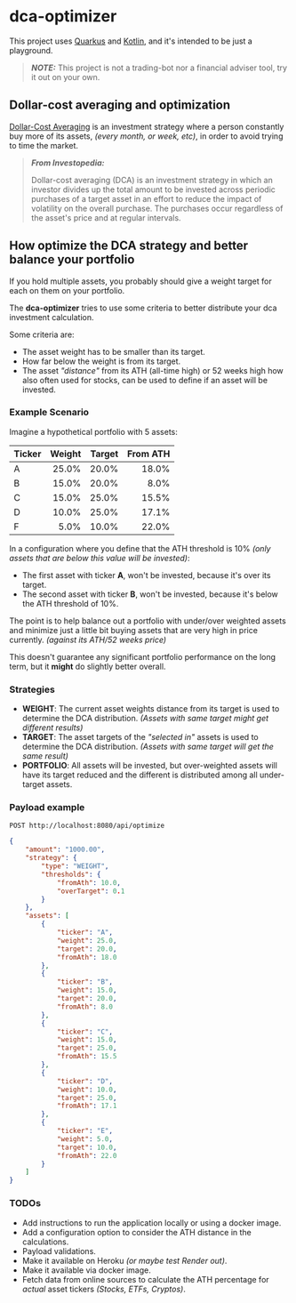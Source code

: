 # dca-optimizer

This project uses [Quarkus](https://quarkus.io) and [Kotlin](https://kotlinlang.org), and it's intended to be just a playground.

> **_NOTE:_**  This project is not a trading-bot nor a financial adviser tool, try it out on your own.

## Dollar-cost averaging and optimization

[Dollar-Cost Averaging](https://www.investopedia.com/terms/d/dollarcostaveraging.asp#toc-what-is-dollar-cost-averaging-dca) is an investment strategy where a person constantly buy more of its assets, _(every month, or week, etc)_, in order to avoid trying to time the market.

> **_From Investopedia:_**
>
> Dollar-cost averaging (DCA) is an investment strategy in which an investor divides up the total amount to be invested across periodic purchases of a target asset in an effort to reduce the impact of volatility on the overall purchase.
The purchases occur regardless of the asset's price and at regular intervals.  

## How optimize the DCA strategy and better balance your portfolio

If you hold multiple assets, you probably should give a weight target for each on them on your portfolio.

The **dca-optimizer** tries to use some criteria to better distribute your dca investment calculation.

Some criteria are:

- The asset weight has to be smaller than its target.
- How far below the weight is from its target.
- The asset _"distance"_ from its ATH (all-time high) or 52 weeks high how also often used for stocks, can be used to define if an asset will be invested.

### Example Scenario

Imagine a hypothetical portfolio with 5 assets:

| Ticker | Weight | Target | From ATH |
|:-------|-------:|-------:|---------:|
| A      |  25.0% |  20.0% |    18.0% |
| B      |  15.0% |  20.0% |     8.0% |
| C      |  15.0% |  25.0% |    15.5% |
| D      |  10.0% |  25.0% |    17.1% |
| F      |   5.0% |  10.0% |    22.0% |

In a configuration where you define that the ATH threshold is 10% _(only assets that are below this value will be invested)_:

- The first asset with ticker **A**, won't be invested, because it's over its target.
- The second asset with ticker **B**, won't be invested, because it's below the ATH threshold of 10%.

The point is to help balance out a portfolio with under/over weighted assets and minimize just a little bit buying assets that are very high in price currently. _(against its ATH/52 weeks price)_

This doesn't guarantee any significant portfolio performance on the long term, but it **might** do slightly better overall.

### Strategies

- **WEIGHT**: The current asset weights distance from its target is used to determine the DCA distribution. _(Assets with same target might get different results)_
- **TARGET**: The asset targets of the _"selected in"_ assets is used to determine the DCA distribution. _(Assets with same target will get the same result)_
- **PORTFOLIO**: All assets will be invested, but over-weighted assets will have its target reduced and the different is distributed among all under-target assets.

### Payload example

`POST http://localhost:8080/api/optimize`

```json
{
    "amount": "1000.00",
    "strategy": {
        "type": "WEIGHT",
        "thresholds": {
            "fromAth": 10.0,
            "overTarget": 0.1
        }
    },
    "assets": [
        {
            "ticker": "A",
            "weight": 25.0,
            "target": 20.0,
            "fromAth": 18.0
        },
        {
            "ticker": "B",
            "weight": 15.0,
            "target": 20.0,
            "fromAth": 8.0
        },
        {
            "ticker": "C",
            "weight": 15.0,
            "target": 25.0,
            "fromAth": 15.5
        },
        {
            "ticker": "D",
            "weight": 10.0,
            "target": 25.0,
            "fromAth": 17.1
        },
        {
            "ticker": "E",
            "weight": 5.0,
            "target": 10.0,
            "fromAth": 22.0
        }
    ]
}
```

### TODOs

- Add instructions to run the application locally or using a docker image.
- Add a configuration option to consider the ATH distance in the calculations.
- Payload validations.
- Make it available on Heroku _(or maybe test Render out)_.
- Make it available via docker image.
- Fetch data from online sources to calculate the ATH percentage for _actual_ asset tickers _(Stocks, ETFs, Cryptos)_.
